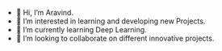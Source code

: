 - 👋 Hi, I’m Aravind.
- 👀 I’m interested in learning and developing new Projects.
- 🌱 I’m currently learning Deep Learning.
- 💞️ I’m looking to collaborate on different innovative projects.

<!---
Arvi1302/Arvi1302 is a ✨ special ✨ repository because its `README.md` (this file) appears on your GitHub profile.
You can click the Preview link to take a look at your changes.
--->
